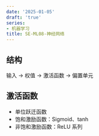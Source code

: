 ```yaml
---
date: '2025-01-05'
draft: 'true'
series:
- 机器学习
title: SE-ML08-神经网络
---
```


## 结构

输入 -> 权值 -> 激活函数 -> 偏置单元

## 激活函数

- 单位跃迁函数
- 饱和激励函数：Sigmoid、tanh
- 非饱和激励函数：ReLU 系列